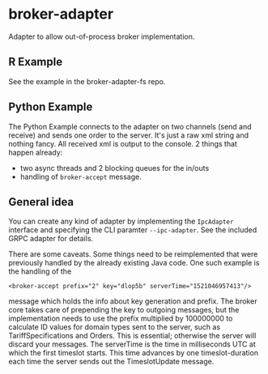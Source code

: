 # broker-adapter
Adapter to allow out-of-process broker implementation.
## R Example
See the example in the broker-adapter-fs repo.

## Python Example

The Python Example connects to the adapter on two channels (send and receive) and sends one order to the server. It's just a raw xml string and nothing fancy. All received xml is output to the console.
2 things that happen already:

- two async threads and 2 blocking queues for the in/outs
- handling of `broker-accept` message.

## General idea

You can create any kind of adapter by implementing the `IpcAdapter` interface and specifying the CLI paramter `--ipc-adapter`.
See the included GRPC adapter for details.

There are some caveats. Some things need to be reimplemented that were previously handled by the already existing Java code. One such example is the handling of the

```
<broker-accept prefix="2" key="dlop5b" serverTime="1521046957413"/>
``` 

message which holds the info about key generation and prefix. The broker core takes care of prepending the key to outgoing messages, but the implementation needs to use the prefix multiplied by 100000000 to calculate ID values for domain types sent to the server, such as TariffSpecifications and Orders. This is essential; otherwise the server will discard your messages. The serverTime is the time in milliseconds UTC at which the first timeslot starts. This time advances by one timeslot-duration each time the server sends out the TimeslotUpdate message.
